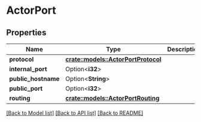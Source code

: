 # ActorPort

## Properties

Name | Type | Description | Notes
------------ | ------------- | ------------- | -------------
**protocol** | [**crate::models::ActorPortProtocol**](ActorPortProtocol.md) |  | 
**internal_port** | Option<**i32**> |  | [optional]
**public_hostname** | Option<**String**> |  | [optional]
**public_port** | Option<**i32**> |  | [optional]
**routing** | [**crate::models::ActorPortRouting**](ActorPortRouting.md) |  | 

[[Back to Model list]](../README.md#documentation-for-models) [[Back to API list]](../README.md#documentation-for-api-endpoints) [[Back to README]](../README.md)


